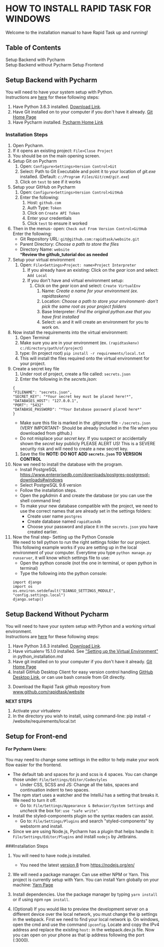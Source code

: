 HOW TO INSTALL RAPID TASK FOR WINDOWS
=====================================

Welcome to the installation manual to have Rapid Task up and running! 

Table of Contents
-----------------
Setup Backend with Pycharm  
Setup Backend without Pycharm
Setup Frontend


Setup Backend with Pycharm
-------------------------
You will need to have your system setup with Python.  
    Instructions are [here](/docs/python_installation.md) for these following steps:
1. Have Python 3.6.3 installed. 
[Download Link](https://www.python.org/ftp/python/3.6.3/python-3.6.3.exe). 
1. Have Git installed on to your computer if you don't have it already. [Git Home Page](https://git-scm.com/)
1. Have Pycharm installed. [Pycharm Home Link](https://www.jetbrains.com/pycharm/)
    
### Installation Steps

1. Open Pycharm.
1. If it opens an existing project: ```File>Close Project```
1. You should be on the main opening screen. 
1. Setup Git on Pycharm
    1. Open: ```Configure>Settings>Version Control>Git```
    1. Select: Path to Git Executable and point it to your location of *git.exe* installed. 
    (Default: *```c:/Program Files/Git/cmd/git.exe```*) 
    1. Click on ```test``` to see if it works
1. Setup your GitHub on Pycharm
    1. Open: ```Configure>Settings>Version Control>GitHub```
    1. Enter the following:
        1. Host: ```github.com```
        1. Auth Type: ```Token```
        1. Click on ```Create API Token```
        1. Enter your credentials
        1. Click ```test``` to ensure it worked
1. Then in the menus- open: ```Check out From Version Control>GitHub```  
    Enter the following:  
    * Git Repository URL: ```git@github.com:rapidtask/website.git```
    * Parent Directory: *Choose a path to store the files*
    * Directory Name: ```website```    
    ***Review the github_tutorial doc as needed**
1. Setup your virtual environment
    1. Open: ```File>Settings>Project: name>Project Interpreter```
        1. If you already have an existing: Click on the *gear* icon and select: ```Add Local```
        1. If you don't have and virtual environment setup:
            1. Click on the *gear* icon and select: ```Create VirtualEnv```
                1. Name: *Create a name for your environment (ex. rapidtaskenv)*
                1. Location: *Choose a path to store your environment- don't pick the same root as your project folders*
                1. Base Interpreter: *Find the original python.exe that you have first installed*
                1. Select: ```ok``` and it will create an environment for you to work on.
1. Now install the requirements into the virtual environment:
    1. Open Terminal
    1. Make sure you are in your environment (ex. ```(rapidtaskenv) c:/directory/path/of/project```)
    1. type: (In project root) ```pip install -r requirements/local.txt```
    1. This will install the files required onto the virtual environment for your project.
1. Create a secret key file  
    1. Under root of project, create a file called: ```secrets.json```  
    1. Enter the following in the *secrets.json*:    
    ```
    {   
    "FILENAME": "secrets.json",    
    "SECRET_KEY": "*Your secret key must be placed here!*",  
    "DATABASES_HOST": "127.0.0.1",  
    "PORT": "5432"
    "DATABASE_PASSWORD": "*Your Database password placed here*"  
    }
    ```
    * Make sure this file is marked in the .gitignore file - ```/secrets.json``` (VERY IMPORTANT- Should be already
        included in the file when you downloaded from github.)
    * Do not misplace your *secret key*. If you suspect or accidentally shown the *secret key* publicly
        PLEASE ALERT US! This is a SEVERE security risk and will need to create a new secret key.
    1. Save the file
    **NOTE: DO NOT ADD ```secrets.json``` TO VERSION CONTROL**
1. Now we need to install the database with the program.  
    * Install PostgreSQL https://www.enterprisedb.com/downloads/postgres-postgresql-downloads#windows
    * Select PostgreSQL 9.6 version
    * Follow the installation steps.
    * Open the pgAdmin 4 and create the database (or you can use the shell command line)
    * To make your new database compatible with the project, we need to use the correct names that are already set in
        the settings folders:
        * Create user name ```postgres```
        * Create database named ```rapidtaskdb```
        * Choose your password and place it in the ```secrets.json``` you have created earlier.
1. Now the final step- Setting up the Python Console  
    We need to tell python to run the right settings folder for our project. This following example works if you are
        setting up in the local environment of your computer. Everytime you type ```python manage.py runserver```, it
        will know which settings file to use:  
    * Open the python console (not the one in terminal, or open python in terminal)
    * Type the following into the python console:  
    ```
    import django
    import os
    os.environ.setdefault("DJANGO_SETTINGS_MODULE", "config.settings.local")
    django.setup()
    ```
Setup Backend Without Pycharm
-----------------------------

You will need to have your system setup with Python and a working virtual environment.  
    Instructions are [here](/docs/python_installation.md) for these following steps:
1. Have Python 3.6.3 installed. 
[Download Link](https://www.python.org/ftp/python/3.6.3/python-3.6.3.exe). 
1. Have virtualenv 15.1.0 installed. See ["Setting up the Virtual Environment"](/docs/python_installation.md) in
    python_installation.md
1. Have git installed on to your computer if you don't have it already. [Git Home Page](https://git-scm.com/)
1. Install GitHub Desktop Client for easy version control handling [GitHub Desktop Link](https://desktop.github.com/), or can use bash console from Git directly. 
    

3) Download the Rapid Task github repository from www.github.com/rapidtask/website

**NEXT STEPS**
1) Activate your virtualenv
2) In the directory you wish to install, using command-line:
    pip install -r /website/requirements/local.txt


Setup for Front-end
-------------------

#### For Pycharm Users:  
You may need to change some settings in the editor to help make your work flow easier for the frontend.
* The default tab and spaces for js and scss is 4 spaces. You can change those under: 
```File/Settings/Editor/Codestyles```  
    * Under CSS, SCSS and JS: Change all the tabs, spaces and continuation indent to two spaces.  
* The npm start uses a watcher and the IntelliJ has a setting that breaks it. We need to turn it off.  
    * Go to: ```File/Settings/Appearance & Behavior/System Settings``` and *uncheck* the box for: ```use "safe write"```.  
* Install the styled-components plugin so the syntax readers can assist.  
    * Go to: ```File/Settings/Plugins``` and search "styled-components" by webstorm and install. 
* Since we are using Node.js, Pycharm has a plugin that helps handle it: ```File/Settings/Editor/Plugins``` and 
    install ```nodejs``` by Jetbrains.
        
###Installation Steps
  
1. You will need to have node.js installed.  
    * You need the latest [version 8](https://nodejs.org/dist/v8.9.1/node-v8.9.1-x64.msi) from
https://nodejs.org/en/

1. We will need a package manager. Can use either NPM or Yarn. This project is currently setup with Yarn. You can
    install Yarn globally on your machine: [Yarn Page](https://yarnpkg.com/en/)
    
1. Install dependencies. Use the package manager by typing ```yarn install``` or if using npm ```npm install```.

1. (Optional) If you would like to preview the development server on a different device over the local network, you
    must change the ip settings in the webpack. First we need to find your local network ip. On windows, open the cmd
    and use the command ```ipconfig```. Locate and copy the IPv4 address and replace the existing ```host:``` in the
    webpack.dev.js file. Now you can open on your phone as that ip address following the port (:3000).
   

